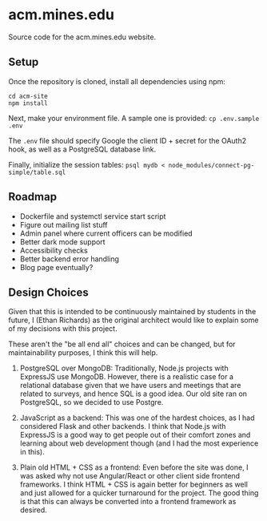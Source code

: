 # acm.mines.edu
Source code for the acm.mines.edu website.

## Setup
Once the repository is cloned, install all dependencies using npm:
```
cd acm-site
npm install
```

Next, make your environment file. A sample one is provided: `cp .env.sample .env`

The `.env` file should specify Google the client ID + secret
for the OAuth2 hook, as well as a PostgreSQL database link.

Finally, initialize the session tables: `psql mydb < node_modules/connect-pg-simple/table.sql`

## Roadmap
- Dockerfile and systemctl service start script
- Figure out mailing list stuff
- Admin panel where current officers can be modified
- Better dark mode support
- Accessibility checks
- Better backend error handling
- Blog page eventually?

## Design Choices
Given that this is intended to be continuously maintained by students
in the future, I (Ethan Richards) as the original architect would like to
explain some of my decisions with this project.

These aren't the "be all end all" choices and can be changed,
but for maintainability purposes, I think this will help.

1. PostgreSQL over MongoDB: Traditionally, Node.js projects
with ExpressJS use MongoDB. However, there is a realistic case
for a relational database given that we have users and meetings 
that are related to surveys, and hence SQL is a good idea.
Our old site ran on PostgreSQL, so we decided to use Postgre.

2. JavaScript as a backend: This was one of the hardest choices,
as I had considered Flask and other backends. I think that Node.js 
with ExpressJS is a good way to get people out of their comfort
zones and learning about web development though (and I had the
most experience in this).

3. Plain old HTML + CSS as a frontend: Even before the site
was done, I was asked why not use Angular/React or other client
side frontend frameworks. I think HTML + CSS is again better
for beginners as well and just allowed for a quicker turnaround
for the project. The good thing is that this can always be
converted into a frontend framework as desired.
